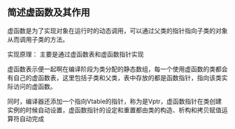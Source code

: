 ## 简述虚函数及其作用

虚函数是为了实现对象在运行时的动态调用，可以通过父类的指针指向子类的对象从而调用子类的方法。

实现原理：
主要是通过虚函数表和虚函数指针实现

虚函数表示便一起啊在编译阶段为类分配的静态数组，每一个使用虚函数的类都会有自己的虚函数表，这里包括子类和父类，表中存放的都是函数指针，指向该类实际访问的虚函数。

同时，编译器还添加一个指向Vtable的指针，称为是Vptr，虚函数指针在类创建实例的时候自动设置，虚函数指针的设定和重置都由类的构造、析构和拷贝赋值运算符自动完成

